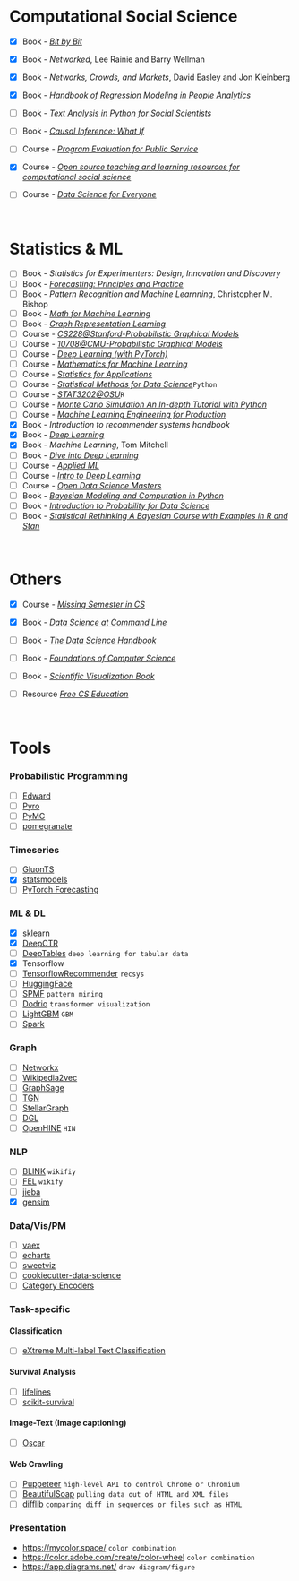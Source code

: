 # Computational Social Science
- [X] Book - [*Bit by Bit*](https://www.bitbybitbook.com/en/1st-ed/preface/)
- [X] Book - *Networked*, Lee Rainie and Barry Wellman
- [X] Book - *Networks, Crowds, and Markets*, David Easley and Jon Kleinberg
- [X] Book - [*Handbook of Regression Modeling in People Analytics*](http://peopleanalytics-regression-book.org/)
- [ ] Book - [*Text Analysis in Python for Social Scientists*](https://www.cambridge.org/core/elements/text-analysis-in-python-for-social-scientists/BFAB0A3604C7E29F6198EA2F7941DFF3)
- [ ] Book - [*Causal Inference: What If*](https://cdn1.sph.harvard.edu/wp-content/uploads/sites/1268/2021/03/ciwhatif_hernanrobins_30mar21.pdf)
- [ ] Course - [*Program Evaluation for Public Service*](https://evalf20.classes.andrewheiss.com/)
- [X] Course - [*Open source teaching and learning resources for computational social science*](https://sicss.io/curriculum)
- [ ] Course - [*Data Science for Everyone*](https://matthew-brett.github.io/dsfe/about#about-the-data-science-for-everyone-textbook)


</br>

# Statistics & ML
- [ ] Book - *Statistics for Experimenters: Design, Innovation and Discovery*
- [ ] Book - [*Forecasting: Principles and Practice*](https://otexts.com/fpp2/)
- [ ] Book - *Pattern Recognition and Machine Learnning*, Christopher M. Bishop
- [ ] Book - [*Math for Machine Learning*](https://mml-book.github.io/book/mml-book.pdf)
- [ ] Book - [*Graph Representation Learning*](https://www.cs.mcgill.ca/~wlh/grl_book/files/GRL_Book.pdf)
- [ ] Course - [*CS228@Stanford-Probabilistic Graphical Models*](https://ermongroup.github.io/cs228-notes/)
- [ ] Course - [*10708@CMU-Probabilistic Graphical Models*](https://www.cs.cmu.edu/~epxing/Class/10708-20/lectures.html)
- [ ] Course - [*Deep Learning (with PyTorch)*](https://www.youtube.com/playlist?list=PLLHTzKZzVU9eaEyErdV26ikyolxOsz6mq)
- [ ] Course - [*Mathematics for Machine Learning*](https://www.coursera.org/specializations/mathematics-machine-learning)
- [ ] Course - [*Statistics for Applications*](https://ocw.mit.edu/courses/mathematics/18-650-statistics-for-applications-fall-2016/index.htm)
- [ ] Course - [*Statistical Methods for Data Science*](https://gu.instructure.com/courses/11025)```Python```
- [ ] Course - [*STAT3202@OSU*](https://daviddalpiaz.github.io/stat3202-au18/)```R```
- [ ] Course - [*Monte Carlo Simulation An In-depth Tutorial with Python*](https://medium.com/towards-artificial-intelligence/monte-carlo-simulation-an-in-depth-tutorial-with-python-bcf6eb7856c8)
- [ ] Course - [*Machine Learning Engineering for Production*](https://blog.tensorflow.org/2021/06/mlep-courses.html)
- [X] Book - *Introduction to recommender systems handbook*
- [X] Book - [*Deep Learning*](https://www.deeplearningbook.org/)
- [X] Book - *Machine Learning*, Tom Mitchell
- [ ] Book - [*Dive into Deep Learning*](http://d2l.ai/index.html)
- [ ] Course - [*Applied ML*](https://applyingml.com/)
- [ ] Course - [*Intro to Deep Learning*](http://introtodeeplearning.com/)
- [ ] Course - [*Open Data Science Masters*](http://datasciencemasters.org/)
- [ ] Book - [*Bayesian Modeling and Computation in Python*](https://bayesiancomputationbook.com/welcome.html)
- [ ] Book - [*Introduction to Probability for Data Science*](https://probability4datascience.com/)
- [ ] Book - [*Statistical Rethinking A Bayesian Course with Examples in R and Stan*](https://xcelab.net/rm/statistical-rethinking/)

</br>

# Others
- [X] Course - [*Missing Semester in CS*](https://missing.csail.mit.edu/)
- [X] Book - [*Data Science at Command Line*](https://datascienceatthecommandline.com/2e/chapter-1-introduction.html)
- [ ] Book - [*The Data Science Handbook*]()
- [ ] Book - [*Foundations of Computer Science*](http://infolab.stanford.edu/~ullman/focs.html)
- [ ] Book - [*Scientific Visualization Book*](https://github.com/rougier/scientific-visualization-book/blob/master/pdf/book.pdf?fbclid=IwAR0y1_4zqxZFfP_qxXxVOS67ZJxDDtOjdEodIUKU5hYFxc7AiExgSO7e1kM)
- [ ] Resource [*Free CS Education*](https://github.com/Developer-Y/cs-video-courses)


</br>

# Tools
### Probabilistic Programming
- [ ] [Edward](http://edwardlib.org/tutorials/)
- [ ] [Pyro](http://pyro.ai/)
- [ ] [PyMC](https://nbviewer.jupyter.org/github/CamDavidsonPilon/Probabilistic-Programming-and-Bayesian-Methods-for-Hackers/blob/master/Prologue/Prologue.ipynb)
- [ ] [pomegranate](https://github.com/jmschrei/pomegranate)

### Timeseries
- [ ] [GluonTS](https://gluon-ts.mxnet.io/)
- [X] [statsmodels](https://www.statsmodels.org/stable/index.html)
- [ ] [PyTorch Forecasting](https://towardsdatascience.com/introducing-pytorch-forecasting-64de99b9ef46)

### ML & DL
- [X] sklearn
- [X] [DeepCTR](https://deepctr-doc.readthedocs.io/en/latest/)
- [ ] [DeepTables](https://deeptables.readthedocs.io/en/latest/index.html) ```deep learning for tabular data```
- [X] Tensorflow
- [ ] [TensorflowRecommender](https://www.tensorflow.org/recommenders) ```recsys```
- [ ] [HuggingFace](https://huggingface.co/transformers/)
- [ ] [SPMF](http://www.philippe-fournier-viger.com/spmf) ```pattern mining```
- [ ] [Dodrio](https://poloclub.github.io/dodrio/) ```transformer visualization```
- [ ] [LightGBM](https://lightgbm.readthedocs.io/en/latest/index.html) ```GBM```
- [ ] [Spark](https://spark.apache.org/mllib/)

### Graph
- [ ] [Networkx](https://networkx.github.io/)
- [ ] [Wikipedia2vec](https://wikipedia2vec.github.io/wikipedia2vec/)
- [ ] [GraphSage](http://snap.stanford.edu/graphsage/)
- [ ] [TGN](https://github.com/twitter-research/tgn)
- [ ] [StellarGraph](https://stellargraph.readthedocs.io/en/stable/README.html)
- [ ] [DGL](https://www.dgl.ai/)
- [ ] [OpenHINE](https://github.com/BUPT-GAMMA/OpenHINE) ```HIN```

### NLP
- [ ] [BLINK](https://github.com/facebookresearch/BLINK) ```wikifiy```
- [ ] [FEL](https://github.com/yahoo/FEL) ```wikify```
- [ ] [jieba](https://github.com/fxsjy/jieba)
- [X] [gensim](https://radimrehurek.com/gensim/)

### Data/Vis/PM
- [ ] [vaex](https://vaex.io/docs/index.html)
- [ ] [echarts](https://echarts.apache.org/)
- [ ] [sweetviz](https://pypi.org/project/sweetviz/)
- [ ] [cookiecutter-data-science](https://drivendata.github.io/cookiecutter-data-science/#cookiecutter-data-science)
- [ ] [Category Encoders](https://contrib.scikit-learn.org/category_encoders/index.html#)

### Task-specific
#### Classification
- [ ] [eXtreme Multi-label Text Classification](https://github.com/OctoberChang/X-Transformer)
#### Survival Analysis
- [ ] [lifelines](https://lifelines.readthedocs.io/en/latest/index.html)
- [ ] [scikit-survival](scikit-survival)
#### Image-Text (Image captioning)
- [ ] [Oscar](https://github.com/microsoft/Oscar)
#### Web Crawling
- [ ] [Puppeteer](https://pptr.dev/) ```high-level API to control Chrome or Chromium```
- [ ] [BeautifulSoap](https://www.crummy.com/software/BeautifulSoup/bs4/doc/) ```pulling data out of HTML and XML files```
- [ ] [difflib](https://docs.python.org/3/library/difflib.html) ```comparing diff in sequences or files such as HTML```

### Presentation
- https://mycolor.space/ ```color combination```
- https://color.adobe.com/create/color-wheel ```color combination```
- https://app.diagrams.net/ ```draw diagram/figure```
